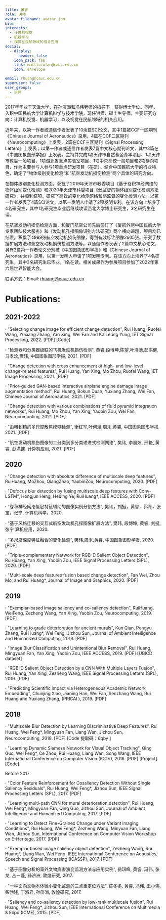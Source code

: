 ```yaml
---
title: 黄睿
role: 讲师
avatar_filename: avatar.jpg
bio: 
interests:
  - 计算机视觉
  - 机器学习
  - 视觉在民航领域的相关应用
social:
  - display:
      header: false
    icon_pack: fas
    link: mailto:wfan@cauc.edu.cn
    icon: envelope

email: rhuang@cauc.edu.cn
superuser: false
user_groups:
  - 讲师
---
```



2017年毕业于天津大学，在孙济洲和冯伟老师的指导下，获得博士学位。同年，入职中国民航大学计算机科学与技术学院，现任讲师、硕士生导师。主要研究方向：计算机视觉、机器学习，以及视觉在民航领域的相关应用。

近年来，以第一作者或通信作者发表了10余篇SCI论文，其中1篇被CCF一区期刊《Chinese Journal of Aeronautics》录用，4篇在CCF二区期刊《Neurocomputing》上发表，2篇在CCF三区期刊《Signal Processing Letters》上发表；以第一作者或通信作者发表7篇中文核心期刊论文，其中3篇在《中国图象图形学报》上发表。主持并完成1项天津市自然基金青年项目、1项天津市教委一般项目、1项湖北省重点实验室项目、1项中央高校一般项目和2项横向项目，作为主要参与人参与1项重点研发项目（在研）。结合中国民航大学的行业特色，确定了“物体级别变化检测”和“航空发动机损伤检测”两个具体的研究方向。

在物体级别变化检测方面，获批了2019年天津市教委项目《基于卷积神经网络的物体级别变化检测》和2020年天津市科委项目《弱监督的物体级别变化检测方法研究》，并顺利结项。研究了高效的变化检测网络和弱监督的变化检测方法。以第一作者发表了4篇SCI论文，以第一发明人申请了2项发明专利。在该方向上培养了4名研究生，其中1名研究生毕业后继续攻读西北大学博士研究生，3名研究生在读。

在航空发动机损伤检测方面，和厦门航空公司先后签订了《厦航外聘中国民航大学专家团队技术服务》和《发动机孔探图像识别方法研究》两个横向课题，项目均已结项。积累了4999张航空发动机损伤图像，得到有效标注图像2605张。研究了数据扩展方法和航空发动机损伤检测方法等。以通信作者发表了2篇中文核心论文，另有2篇第一作者论文分别被《中国图象图形学报》和《Chinese Journal of Aeronautics》录用，以第一发明人申请了1项发明专利。在该方向上培养了4名研究生，其中3名研究生已毕业，1名在读。相关成果作为参展项目参加了2022年第六届世界智能大会。

联系方式：Email: rhuang@cauc.edu.cn

 




# Publications:


## 2021-2022

·         "Selecting change image for efficient change detection", Rui Huang, Ruofei Wang, Yuxiang Zhang, Yan Xing, Wei Fan and KaiLeung Yung, IET Signal Processing, 2022. [PDF] [Code]

·         "检测器和分类器级联的飞机发动机损伤检测", 黄睿,段博坤,陈望,叶清池,彭洪健,马孝汶,樊玮, 中国图象图形学报, 2021. [PDF]

·         "Change detection with cross enhancement of high- and low-level change-related features", Rui Huang, Yan Xing, Mo Zhou, Ruofei Wang, IET Image Processing, 2021. [PDF]

·         "Prior-guided GAN-based interactive airplane engine damage image augmentation method", Rui Huang, Bokun Duan, Yuxiang Zhang, Wei Fan, Chinese Journal of Aeronautics, 2021. [PDF]

·         "Change detection with various combinations of fluid pyramid integration networks", Rui Huang, Mo Zhou, Yan Xing, Yaobin Zou, Wei Fan, Neurocomputing, 2021. [PDF]

·         "由粗到精的多尺度散焦模糊检测", 衡红军,叶何斌,周末,黄睿, 中国图象图形学报, 2021. [PDF]

·         "航空发动机损伤图像的二分类到多分类递进式检测网络", 樊玮, 李晨炫, 邢艳, 黄睿, 彭洪健. 计算机应用, 2021. [PDF]



## 2020

·         "Change detection with absolute difference of multiscale deep features", RuiHuang, MoZhou, QiangZhao, YaobinZou, Neurocomputing, 2020. [PDF]

·         "Defocus blur detection by fusing multiscale deep features with Conv-LSTM", Hongjun Heng, Hebing Ye, RuiHuang*, IEEE ACCESS, 2020. [PDF]

·         "卷积神经网络低层特征辅助的图像实例分割方法", 樊玮，刘挺，黄睿，郭青，张宝，张宁, 计算机科学，2020.

·         "基于风格迁移的交互式航空发动机孔探图像扩展方法", 樊玮, 段博坤, 黄睿, 刘挺, 张宁
算机应用，2020.

·         "多尺度深度特征融合的变化检测", 樊玮,周末,黄睿, 中国图象图形学报, 2020. [PDF]

·         "Triple-complementary Network for RGB-D Salient Object Detection", RuiHuang, Yan Xing, Yaobin Zou, IEEE Signal Processing Letters (SPL), 2020. [PDF]

·         "Multi-scale deep features fusion based change detection", Fan Wei, Zhou Mo, and Rui Huang*, Journal of Image and Graphics, 2020. [PDF]



## 2019

·         "Exemplar-based image saliency and co-saliency detection", RuiHuang, WeiFeng, Zezheng Wang, Yan Xing, Yaobin Zou, Neurocomputing, 2019. [PDF]

·         "Learning to grade deterioration for ancient murals", Kun Qian, Pengyu Zhang, Rui Huang*, Wei Feng, Jizhou Sun, Journal of Ambient Intelligence and Humanized Computing, 2019. [PDF]

·         "Image Blur Classification and Unintentional Blur Removal", Rui Huang, Mingyuan Fan, Yan Xing, Yaobin Zou, IEEE ACCESS, 2019. [PDF] [UBICD dataset]

·         "RGB-D Salient Object Detection by a CNN With Multiple Layers Fusion", Rui Huang, Yan Xing, Zezheng Wang, IEEE Signal Processing Letters (SPL), 2019. [PDF]

·         "Predicting Scientific Impact via Heterogeneous Academic Network Embedding", Chunjing Xiao, Jianing Han, Wei Fan, Senzhang Wang, Rui Huang and Yuxiang Zhang, (PRICAI ), 2019. [PDF]

## 2018

·         "Multiscale Blur Detection by Learning Discriminative Deep Features", Rui Huang, Wei Feng*, Mingyuan Fan, Liang Wan, Jizhou Sun，Neurocomputing, 2018. [PDF] [Code 提取码：6qby ]

·         "Learning Dynamic Siamese Network for Visual Object Tracking", Qing Guo, Wei Feng*, Ce Zhou, Rui Huang, Liang Wan, Song Wang, IEEE International Conference on Computer Vision (ICCV), 2018. [PDF] [Project] [Code]



Before 2017

·         "Color Feature Reinforcement for Cosaliency Detection Without Single Saliency Residuals", Rui Huang, Wei Feng*, Jizhou Sun, IEEE Signal Processing Letters (SPL), 2017. [PDF]

·         "Learning multi-path CNN for mural deterioration detection", Rui Huang, Wei Feng*, Mingyuan Fan, Qing Guo, Jizhou Sun, Journal of Ambient Intelligence and Humanized Computing, 2017. [PDF]

·         "Learning to Detect Fine-Grained Change under Variant Imaging Conditions", Rui Huang, Wei Feng*, Zezheng Wang, Minyuan Fan, Liang Wan, Jizhou Sun, International Conference on Computer Vision Workshop on E-Heritage, 2017. [PDF]

·         "Exemplar based image saliency object detection", Zezheng Wang, Rui Huang*, Liang Wan, Wei Feng, IEEE International Conference on Acoustics, Speech and Signal Processing (ICASSP), 2017. [PDF]

·         "基于图像分析的室外文物病害演变监测方法与应用实例", 岳琪峰, 黄睿, 冯伟, 张龙, 丛一蓬, 孙济洲, 敦煌研究, 2017.

·         "一种面向文物本体微小变化监测的三点重定位方法", 陈冬冬, 黄睿, 冯伟, 王小伟, 柴勃隆, 丁淑君, 孙济洲, 敦煌研究, 2017.

·         "Saliency and co-saliency detection by low-rank multiscale fusion", Rui Huang, Wei Feng*, Jizhou Sun, IEEE International Conference on Multimedia & Expo (ICME), 2015. [PDF]